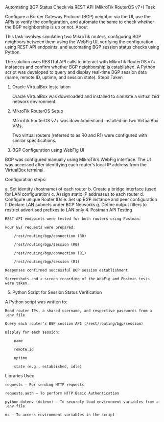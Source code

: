 Automating BGP Status Check via REST API (MikroTik RouterOS v7+)
Task

Configure a Border Gateway Protocol (BGP) neighbor via the UI, use the APIs to verify the configuration, and automate the same to check whether the BGP neighborship is up or not.
About

This task involves simulating two MikroTik routers, configuring BGP neighbors between them using the WebFig UI, verifying the configuration using REST API endpoints, and automating BGP session status checks using Python.

The solution uses RESTful API calls to interact with MikroTik RouterOS v7+ instances and confirm whether BGP neighborship is established. A Python script was developed to query and display real-time BGP session data (name, remote ID, uptime, and session state).
Steps Taken
1. Oracle VirtualBox Installation

    Oracle VirtualBox was downloaded and installed to simulate a virtualized network environment.

2. MikroTik RouterOS Setup

    MikroTik RouterOS v7+ was downloaded and installed on two VirtualBox VMs.

    Two virtual routers (referred to as R0 and R1) were configured with similar specifications.

3. BGP Configuration using WebFig UI

BGP was configured manually using MikroTik’s WebFig interface. The UI was accessed after identifying each router's local IP address from the VirtualBox terminal.

Configuration steps:

a. Set identity (hostname) of each router
b. Create a bridge interface (used for LAN configuration)
c. Assign static IP addresses to each router
d. Configure unique Router IDs
e. Set up BGP instance and peer configuration
f. Declare LAN subnets under BGP Networks
g. Define output filters to restrict advertised prefixes to LAN only
4. Postman API Testing

    REST API endpoints were tested for both routers using Postman.

    Four GET requests were prepared:

        /rest/routing/bgp/connection (R0)

        /rest/routing/bgp/session (R0)

        /rest/routing/bgp/connection (R1)

        /rest/routing/bgp/session (R1)

    Responses confirmed successful BGP session establishment.

    Screenshots and a screen recording of the WebFig and Postman tests were taken.

5. Python Script for Session Status Verification

A Python script was written to:

    Read router IPs, a shared username, and respective passwords from a .env file

    Query each router’s BGP session API (/rest/routing/bgp/session)

    Display for each session:

        name

        remote.id

        uptime

        state (e.g., established, idle)

Libraries Used

    requests – For sending HTTP requests

    requests.auth – To perform HTTP Basic Authentication

    python-dotenv (dotenv) – To securely load environment variables from a .env file

    os – To access environment variables in the script